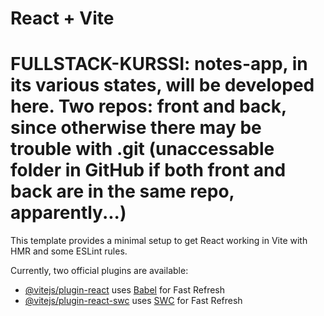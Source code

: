 # React + Vite
# FULLSTACK-KURSSI: notes-app, in its various states, will be developed here. Two repos: front and back, since otherwise there may be trouble with .git (unaccessable folder in GitHub if both front and back are in the same repo, apparently...)

This template provides a minimal setup to get React working in Vite with HMR and some ESLint rules.

Currently, two official plugins are available:

- [@vitejs/plugin-react](https://github.com/vitejs/vite-plugin-react/blob/main/packages/plugin-react/README.md) uses [Babel](https://babeljs.io/) for Fast Refresh
- [@vitejs/plugin-react-swc](https://github.com/vitejs/vite-plugin-react-swc) uses [SWC](https://swc.rs/) for Fast Refresh

